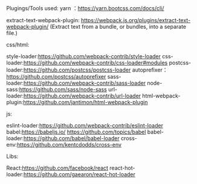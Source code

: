 Plugings/Tools used:
yarn ：https://yarn.bootcss.com/docs/cli/

extract-text-webpack-plugin: https://webpack.js.org/plugins/extract-text-webpack-plugin/ (Extract text from a bundle, or bundles, into a separate file.)

css/html:

style-loader:https://github.com/webpack-contrib/style-loader
css-loader:https://github.com/webpack-contrib/css-loader#modules
postcss-loader:https://github.com/postcss/postcss-loader
  autoprefixer：https://github.com/postcss/autoprefixer
sass-loader:https://github.com/webpack-contrib/sass-loader
node-sass:https://github.com/sass/node-sass
url-loader:https://github.com/webpack-contrib/url-loader
html-webpack-plugin:https://github.com/jantimon/html-webpack-plugin

js:

eslint-loader:https://github.com/webpack-contrib/eslint-loader
babel:https://babeljs.io/   https://github.com/topics/babel
   babel-loader:https://github.com/babel/babel-loader
cross-env:https://github.com/kentcdodds/cross-env

Libs:

React:https://github.com/facebook/react
  react-hot-loader:https://github.com/gaearon/react-hot-loader


  